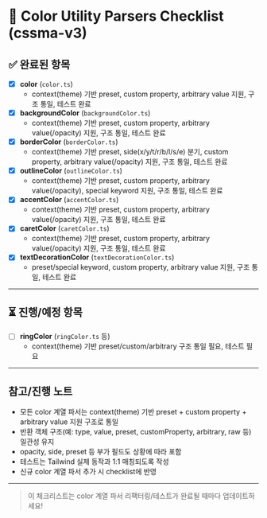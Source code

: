 # 📝 Color Utility Parsers Checklist (cssma-v3)

## ✅ 완료된 항목

- [x] **color** (`color.ts`)
  - context(theme) 기반 preset, custom property, arbitrary value 지원, 구조 통일, 테스트 완료
- [x] **backgroundColor** (`backgroundColor.ts`)
  - context(theme) 기반 preset, custom property, arbitrary value(/opacity) 지원, 구조 통일, 테스트 완료
- [x] **borderColor** (`borderColor.ts`)
  - context(theme) 기반 preset, side(x/y/t/r/b/l/s/e) 분기, custom property, arbitrary value(/opacity) 지원, 구조 통일, 테스트 완료
- [x] **outlineColor** (`outlineColor.ts`)
  - context(theme) 기반 preset, custom property, arbitrary value(/opacity), special keyword 지원, 구조 통일, 테스트 완료
- [x] **accentColor** (`accentColor.ts`)
  - context(theme) 기반 preset, custom property, arbitrary value(/opacity) 지원, 구조 통일, 테스트 완료
- [x] **caretColor** (`caretColor.ts`)
  - context(theme) 기반 preset, custom property, arbitrary value(/opacity) 지원, 구조 통일, 테스트 완료
- [x] **textDecorationColor** (`textDecorationColor.ts`)
  - preset/special keyword, custom property, arbitrary value 지원, 구조 통일, 테스트 완료

---

## ⏳ 진행/예정 항목

- [ ] **ringColor** (`ringColor.ts` 등)
  - context(theme) 기반 preset/custom/arbitrary 구조 통일 필요, 테스트 필요

---

## 참고/진행 노트

- 모든 color 계열 파서는 context(theme) 기반 preset + custom property + arbitrary value 지원 구조로 통일
- 반환 객체 구조(예: type, value, preset, customProperty, arbitrary, raw 등) 일관성 유지
- opacity, side, preset 등 부가 필드도 상황에 따라 포함
- 테스트는 Tailwind 실제 동작과 1:1 매칭되도록 작성
- 신규 color 계열 파서 추가 시 checklist에 반영

---

> 이 체크리스트는 color 계열 파서 리팩터링/테스트가 완료될 때마다 업데이트하세요! 